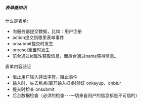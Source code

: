 
##### 表单基知识 #####
什么是表单:
* 向服务器提交数据，比如：用户注册
* action提交到哪里表单事件
* onsubmit提交时发生
* onreset重置时发生
* 前台通过id属性获取信息，而后台通过name获得信息。

表单内容验证
* 阻止用户输入非法字符，阻止事件
* 输入时、失去焦点(离开输入框)时验证 onkeyup、onblur 
* 提交时检查 onsubmit
* 后台数据检查（必须的检查---一切来自用户的信息都是不可信的）


